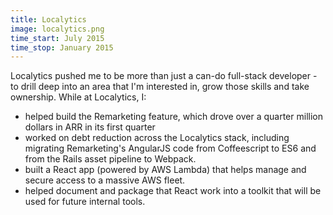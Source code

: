 ```yaml
---
title: Localytics
image: localytics.png
time_start: July 2015
time_stop: January 2015
---
```


Localytics pushed me to be more than just a can-do full-stack developer - to drill deep into an area that I'm interested in, grow those skills and take ownership. While at Localytics, I:

- helped build the Remarketing feature, which drove over a quarter million dollars in ARR in its first quarter
- worked on debt reduction across the Localytics stack, including migrating Remarketing's AngularJS code from Coffeescript to ES6 and from the Rails asset pipeline to Webpack.
- built a React app (powered by AWS Lambda) that helps manage and secure access to a massive AWS fleet.
- helped document and package that React work into a toolkit that will be used for future internal tools.
